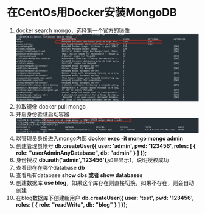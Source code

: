 # 在CentOs用Docker安装MongoDB

1. docker search mongo，选择第一个官方的镜像![search mongo](img/dockersearchmongo.png)
2. 拉取镜像 docker pull mongo
3. 开启身份验证启动容器![开启身份验证启动容器](img/dockerrunmongo.png)
4. 以管理员身份进入mongo内部 **docker exec -it mongo mongo admin**
5. 创建管理员帐号 **db.createUser({ user: 'admin', pwd: '123456', roles: [ { role: "userAdminAnyDatabase", db: "admin" } ] });**
6. 身份授权 **db.auth('admin','123456')**,如果显示1，说明授权成功
7. 查看现在在哪个database **db**
8. 查看所有database **show dbs 或者 show databases**
9. 创建数据库 **use blog**，如果这个库存在则直接切换，如果不存在，则会自动创建
10. 在blog数据库下创建新用户 **db.createUser({ user: 'test', pwd: '123456', roles: [ { role: "readWrite", db: "blog" } ] });**
